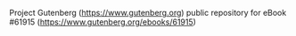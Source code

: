 Project Gutenberg (https://www.gutenberg.org) public repository for eBook #61915 (https://www.gutenberg.org/ebooks/61915)
